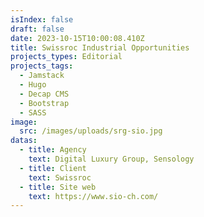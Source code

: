 ```yaml
---
isIndex: false
draft: false
date: 2023-10-15T10:00:08.410Z
title: Swissroc Industrial Opportunities
projects_types: Editorial
projects_tags:
  - Jamstack
  - Hugo
  - Decap CMS
  - Bootstrap
  - SASS
image:
  src: /images/uploads/srg-sio.jpg
datas:
  - title: Agency
    text: Digital Luxury Group, Sensology
  - title: Client
    text: Swissroc
  - title: Site web
    text: https://www.sio-ch.com/
---
```

